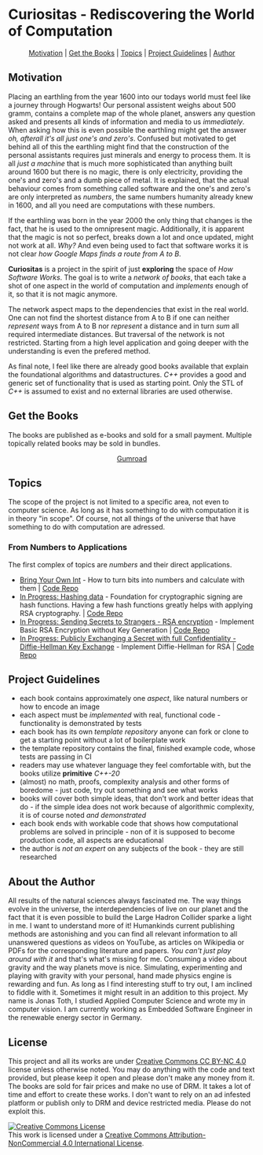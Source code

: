 # Curiositas - Rediscovering the World of Computation

<p align="center">
  <a href="#motivation">Motivation</a> |
  <a href="#books">Get the Books</a> |
  <a href="#topics">Topics</a> |
  <a href="#project-guidelines">Project Guidelines</a> |
  <a href="#about-the-author">Author</a>
</p>

## Motivation

Placing an earthling from the year 1600 into our todays world must feel like a journey
through Hogwarts!
Our personal assistent weighs about 500 gramm, contains a complete map of the whole planet,
answers any question asked and presents all kinds of information and media to us _immediately_.
When asking how this is even possible the earthling might get the answer _oh, afterall it's all
just one's and zero's_. Confused but motivated to get behind all of this the earthling might
find that the construction of the personal assistants requires just minerals and energy to
process them. It is all _just a machine_ that is much more sophisticated than anything built
around 1600 but there is no magic, there is only electricity, providing the one's and zero's
and a dumb piece of metal. It is explained, that the actual behaviour comes from something
called software and the one's and zero's are only interpreted as _numbers_, the same numbers
humanity already knew in 1600, and all you need are computations with these numbers.

If the earthling was born in the year 2000 the only thing that changes is the fact, that he is
used to the omnipresent magic. Additionally, it is apparent that the magic is not so perfect,
breaks down a lot and once updated, might not work at all. _Why?_ And even being used to fact
that software works it is not clear _how Google Maps finds a route from A to B_.

**Curiositas** is a project in the spirit of just **exploring** the space of _How Software Works_.
The goal is to write a _network of books_, that each take a shot of one aspect in the world
of computation and _implements_ enough of it, so that it is not magic anymore.

The network aspect maps to the dependencies that exist in the real world. One can not find
the shortest distance from A to B if one can neither _represent_ ways from A to B nor
_represent_ a distance and in turn _sum_ all required intermediate distances. But traversal
of the network is not restricted. Starting from a high level application and going deeper
with the understanding is even the prefered method.

As final note, I feel like there are already good books available that explain the foundational
algorithms and datastructures. _C++_ provides a good and generic set of functionality that is
used as starting point. Only the STL of _C++_ is assumed to exist and no external libraries
are used otherwise.

## Get the Books

The books are published as e-books and sold for a small payment. Multiple
topically related books may be sold in bundles.
<p align="center">
    <a href="https://curiositasbooks.gumroad.com">Gumroad</a>
</p>

## Topics

The scope of the project is not limited to a specific area, not even to computer science.
As long as it has something to do with computation it is in theory "in scope".
Of course, not all things of the universe that have something to do with computation are adressed.

### From Numbers to Applications

The first complex of topics are _numbers_ and their direct applications.

- [Bring Your Own Int](https://curiositasbooks.gumroad.com/l/build-your-own-int) - How to turn bits into numbers and calculate with them | [Code Repo](https://github.com/curiositas-books/bring-your-own-int)
- [In Progress: Hashing data]() - Foundation for cryptographic signing are hash functions. Having a few hash functions greatly helps with applying RSA cryptography. | [Code Repo]()
- [In Progress: Sending Secrets to Strangers - RSA encryption]() - Implement Basic RSA Encryption without Key Generation | [Code Repo]()
- [In Progress: Publicly Exchanging a Secret with full Confidentiality - Diffie-Hellman Key Exchange]() - Implement Diffie-Hellman for RSA | [Code Repo]()

## Project Guidelines

- each book contains approximately one _aspect_, like natural numbers or how to encode an image
- each aspect must be _implemented_ with real, functional code - functionality is demonstrated by tests
- each book has its own _template repository_ anyone can fork or clone to get a starting point without a lot of boilerplate work
- the template repository contains the final, finished example code, whose tests are passing in CI
- readers may use whatever language they feel comfortable with, but the books utilize **primitive** _C++-20_
- (almost) no math, proofs, complexity analysis and other forms of boredome - just code, try out something and see what works
- books will cover both simple ideas, that don't work and better ideas that do - if the simple idea does not work because of algorithmic complexity, it is of course noted _and demonstrated_
- each book ends with workable code that shows how computational problems are solved in principle - non of it is supposed to become production code, all aspects are educational
- the author is _not an expert_ on any subjects of the book - they are still researched

## About the Author

All results of the natural sciences always fascinated me. The way things evolve
in the universe, the interdependencies of live on our planet and the fact that it is even possible to build the Large Hadron Collider
sparke a light in me. I want to understand more of it! Humankinds current publishing methods are astonishing and you can
find all relevant information to all unanswered questions as videos on YouTube, as articles on Wikipedia or PDFs for the
corresponding literature and papers.
_You can't just play around with it_ and that's what's missing for me. Consuming a video about gravity and the way planets move
is nice. Simulating, experimenting and playing with gravity with your personal, hand made physics engine is rewarding and fun.
As long as I find interesting stuff to try out, I am inclined to fiddle with it. Sometimes it might result in an addition to this project.
My name is Jonas Toth, I studied Applied Computer Science and wrote my in computer vision. I am currently working as Embedded Software Engineer in the renewable energy sector in Germany.

## License

This project and all its works are under [Creative Commons CC BY-NC 4.0](https://creativecommons.org/licenses/by-nc/4.0/) license unless otherwise noted.
You may do anything with the code and text provided, but please keep it open and please don't make any money from it.
The books are sold for fair prices and make no use of DRM. It takes a lot of time and effort to create these works.
I don't want to rely on an ad infested platform or publish only to DRM and device restricted media. Please do not exploit this.

<a rel="license" href="http://creativecommons.org/licenses/by-nc/4.0/"><img alt="Creative Commons License" style="border-width:0" src="https://i.creativecommons.org/l/by-nc/4.0/88x31.png" /></a><br />This work is licensed under a <a rel="license" href="http://creativecommons.org/licenses/by-nc/4.0/">Creative Commons Attribution-NonCommercial 4.0 International License</a>.
